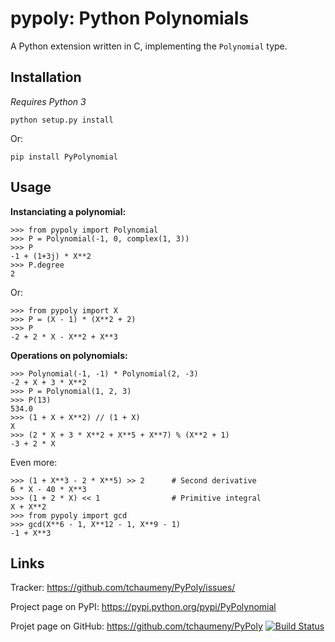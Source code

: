 pypoly: Python Polynomials 
==========================

A Python extension written in C, implementing the `Polynomial` type.

Installation
------------

*Requires Python 3*

    python setup.py install

Or:

    pip install PyPolynomial

Usage
-----

**Instanciating a polynomial:**

    >>> from pypoly import Polynomial
    >>> P = Polynomial(-1, 0, complex(1, 3))
    >>> P
    -1 + (1+3j) * X**2
    >>> P.degree
    2

Or:

    >>> from pypoly import X
    >>> P = (X - 1) * (X**2 + 2)
    >>> P
    -2 + 2 * X - X**2 + X**3

**Operations on polynomials:**

    >>> Polynomial(-1, -1) * Polynomial(2, -3)
    -2 + X + 3 * X**2
    >>> P = Polynomial(1, 2, 3)
    >>> P(13)
    534.0
    >>> (1 + X + X**2) // (1 + X)
    X
    >>> (2 * X + 3 * X**2 + X**5 + X**7) % (X**2 + 1)
    -3 + 2 * X

Even more:

    >>> (1 + X**3 - 2 * X**5) >> 2      # Second derivative
    6 * X - 40 * X**3
    >>> (1 + 2 * X) << 1                # Primitive integral
    X + X**2
    >>> from pypoly import gcd
    >>> gcd(X**6 - 1, X**12 - 1, X**9 - 1)
    -1 + X**3

Links
-----

Tracker: <https://github.com/tchaumeny/PyPoly/issues/>

Project page on PyPI: <https://pypi.python.org/pypi/PyPolynomial>

Projet page on GitHub: <https://github.com/tchaumeny/PyPoly>
[![Build Status](https://travis-ci.org/tchaumeny/PyPoly.png)](https://travis-ci.org/tchaumeny/PyPoly)
